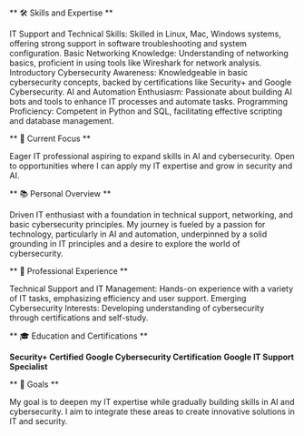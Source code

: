 ** 🛠️ Skills and Expertise **

IT Support and Technical Skills: Skilled in Linux, Mac, Windows systems, offering strong support in software troubleshooting and system configuration.
Basic Networking Knowledge: Understanding of networking basics, proficient in using tools like Wireshark for network analysis.
Introductory Cybersecurity Awareness: Knowledgeable in basic cybersecurity concepts, backed by certifications like Security+ and Google Cybersecurity.
AI and Automation Enthusiasm: Passionate about building AI bots and tools to enhance IT processes and automate tasks.
Programming Proficiency: Competent in Python and SQL, facilitating effective scripting and database management.


** 🤖 Current Focus **

Eager IT professional aspiring to expand skills in AI and cybersecurity. Open to opportunities where I can apply my IT expertise and grow in security and AI.

** 📚 Personal Overview **

Driven IT enthusiast with a foundation in technical support, networking, and basic cybersecurity principles. My journey is fueled by a passion for technology, particularly in AI and automation, underpinned by a solid grounding in IT principles and a desire to explore the world of cybersecurity.

** 🌟 Professional Experience **

Technical Support and IT Management: Hands-on experience with a variety of IT tasks, emphasizing efficiency and user support.
Emerging Cybersecurity Interests: Developing understanding of cybersecurity through certifications and self-study.

** 🎓 Education and Certifications **

**Security+ Certified**
**Google Cybersecurity Certification**
**Google IT Support Specialist**


** 🚀 Goals **

My goal is to deepen my IT expertise while gradually building skills in AI and cybersecurity. I aim to integrate these areas to create innovative solutions in IT and security.
